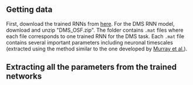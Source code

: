 ## Getting data
First, download the trained RNNs from [here](https://osf.io/md4wg/). For the DMS RNN model, download and unzip "DMS\_OSF.zip". The folder contains `.mat` files where each file corresponds to one trained RNN for the DMS task. Each `.mat` file contains several important parameters including neuronal timescales (extracted using the method similar to the one developed by [Murray et al.](https://www.nature.com/articles/nn.3862)).

## Extracting all the parameters from the trained networks


